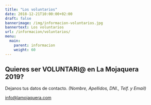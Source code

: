 ```yaml
---
title: "Los voluntarios"
date: 2018-12-21T10:00:00+02:00
draft: false
bannerimage: /img/informacion-voluntarios.jpg
bannertext: Los voluntarios
url: /informacion/voluntarios/
menu:
  main:
    parent: informacion
    weight: 60
---
```


## Quieres ser VOLUNTARI@ en La Mojaquera 2019?
 
Dejanos tus datos de contacto. *(Nombre, Apellidos, DNI., Telf. y Email)*

<a href="mailto:info@lamojaquera.com">info@lamojaquera.com</a>
